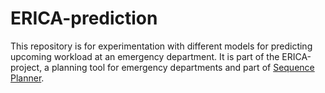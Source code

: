 # ERICA-prediction
This repository is for experimentation with different models for predicting upcoming workload at an emergency department. It is part of the ERICA-project, a planning tool for emergency departments and part of [Sequence Planner](https://github.com/kristoferB/SP/tree/erica).
